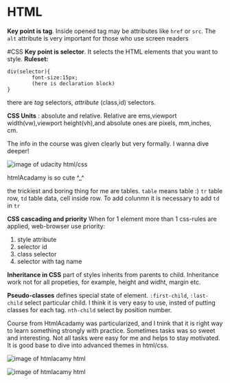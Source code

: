 # HTML 
**Key point is tag**. Inside opened tag may be attributes like `href` or `src`. The `alt` attribute is very important for those who use screen readers

#CSS 
**Key point is selector**. It selects the HTML elements that you want to style.
**Ruleset:**
```
div(selector){
        font-size:15px;
        (here is declaration block)
}
```
there are *tag* selectors, *attribute* (class,id) selectors. 

**CSS Units** : absolute and relative. Relative are ems,viewport width(vw),viewport height(vh),and absolute ones are pixels, mm,inches, cm.

The info in the course was given clearly but very formally. I wanna dive deeper! 

![image of udacity html/css](https://github.com/yulyasystem/kottans-frontend/blob/master/3%20task_html_css_intro/html-css-udacity.png)

htmlAcadamy is so cute ^_^ 

the trickiest and boring thing for me are tables. `table` means table :) `tr` table row, `td` table data, cell inside row. To add colunmn it is necessary to add `td` in `tr` 

**CSS cascading and priority** When for 1 element more than 1 css-rules are applied, web-browser use priority:
1. style attribute
2. selector id
3. class selector 
4. selector with tag name

**Inheritance in CSS** part of styles inherits from parents to child. Inheritance work not for all propeties, for example,  height and widht, margin etc.

**Pseudo-classes** defines special state of element. 
`:first-child`, `:last-child` select particular child. I think it is very easy to use, insted of putting classes for each tag. `nth-child` select by position number. 

Course from HtmlAcadamy was particularized, and I tnink that it is right way to learn  something strongly with practice. Sometimes tasks was so sweet and interesting. Not all tasks were easy for me and helps to stay motivated. It is good base to dive into advanced themes in html/css.

![image of htmlacamy html](https://github.com/yulyasystem/kottans-frontend/blob/master/3%20task_html_css_intro/html-progress.png)

![image of htmlacamy html](https://github.com/yulyasystem/kottans-frontend/blob/master/3%20task_html_css_intro/css-progress.png)
